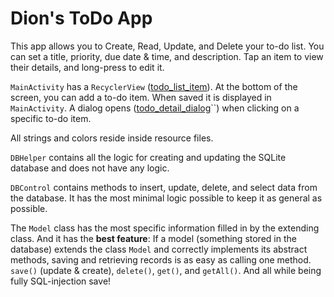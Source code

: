 # Dion's ToDo App

This app allows you to Create, Read, Update, and Delete your to-do list.
You can set a title, priority, due date & time, and description.
Tap an item to view their details, and long-press to edit it.

`MainActivity` has a `RecyclerView` ([todo_list_item](app/src/main/res/layout/todo_list_item.xml)). At the bottom of the screen, you can add a to-do item. When saved it is displayed in `MainActivity`. A dialog opens ([todo_detail_dialog](app/src/main/res/layout/todo_detail_dialog.xml)``) when clicking on a specific to-do item.

All strings and colors reside inside resource files.

`DBHelper` contains all the logic for creating and updating the SQLite database and does not have any logic.

`DBControl` contains methods to insert, update, delete, and select data from the database. It has the most minimal logic possible to keep it as general as possible.

The `Model` class has the most specific information filled in by the extending class. And it has the **best feature**: If a model (something stored in the database) extends the class `Model` and correctly implements its abstract methods, saving and retrieving records is as easy as calling one method. `save()` (update & create), `delete()`, `get()`, and `getAll()`. And all while being fully SQL-injection save!
